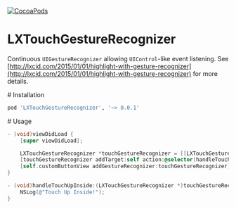 [![CocoaPods](https://img.shields.io/cocoapods/v/LXTouchGestureRecognizer.svg)]()

# LXTouchGestureRecognizer

Continuous `UIGestureRecognizer` allowing `UIControl`-like event listening. 
See [http://lxcid.com/2015/01/01/highlight-with-gesture-recognizer](http://lxcid.com/2015/01/01/highlight-with-gesture-recognizer) for more details.

# Installation

```ruby
pod 'LXTouchGestureRecognizer', '~> 0.0.1'
```

# Usage

```objective-c
- (void)viewDidLoad {
    [super viewDidLoad];

    LXTouchGestureRecognizer *touchGestureRecognizer = [[LXTouchGestureRecognizer alloc] init];
    [touchGestureRecognizer addTarget:self action:@selector(handleTouchUpInside:) forControlEvents:UIControlEventTouchUpInside];
    [self.customButtonView addGestureRecognizer:touchGestureRecognizer];
}

- (void)handleTouchUpInside:(LXTouchGestureRecognizer *)touchGestureRecognizer {
    NSLog(@"Touch Up Inside!");
}
```


